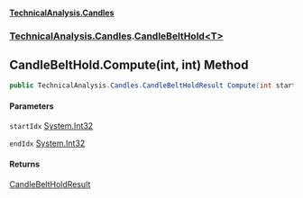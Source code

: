 #### [TechnicalAnalysis.Candles](TechnicalAnalysis.Candles.md 'TechnicalAnalysis.Candles')
### [TechnicalAnalysis.Candles](TechnicalAnalysis.Candles.md#TechnicalAnalysis.Candles 'TechnicalAnalysis.Candles').[CandleBeltHold&lt;T&gt;](CandleBeltHold_T_.md 'TechnicalAnalysis.Candles.CandleBeltHold<T>')

## CandleBeltHold<T>.Compute(int, int) Method

```csharp
public TechnicalAnalysis.Candles.CandleBeltHoldResult Compute(int startIdx, int endIdx);
```
#### Parameters

<a name='TechnicalAnalysis.Candles.CandleBeltHold_T_.Compute(int,int).startIdx'></a>

`startIdx` [System.Int32](https://docs.microsoft.com/en-us/dotnet/api/System.Int32 'System.Int32')

<a name='TechnicalAnalysis.Candles.CandleBeltHold_T_.Compute(int,int).endIdx'></a>

`endIdx` [System.Int32](https://docs.microsoft.com/en-us/dotnet/api/System.Int32 'System.Int32')

#### Returns
[CandleBeltHoldResult](CandleBeltHoldResult.md 'TechnicalAnalysis.Candles.CandleBeltHoldResult')